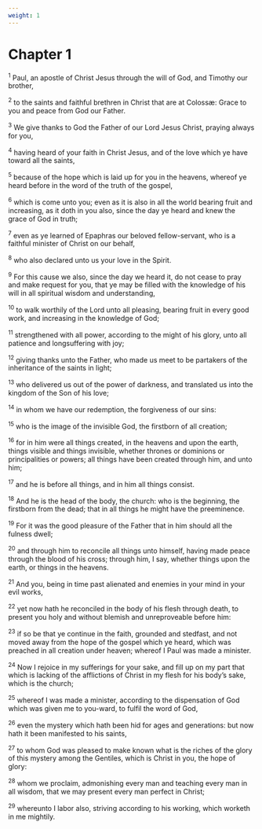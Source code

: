 ```yaml
---
weight: 1
---
```


# Chapter 1

<sup>1</sup> Paul, an apostle of Christ Jesus through the will of God, and Timothy our brother, 

<sup>2</sup> to the saints and faithful brethren in Christ that are at Colossæ: Grace to you and peace from God our Father. 

<sup>3</sup> We give thanks to God the Father of our Lord Jesus Christ, praying always for you, 

<sup>4</sup> having heard of your faith in Christ Jesus, and of the love which ye have toward all the saints, 

<sup>5</sup> because of the hope which is laid up for you in the heavens, whereof ye heard before in the word of the truth of the gospel, 

<sup>6</sup> which is come unto you; even as it is also in all the world bearing fruit and increasing, as it doth in you also, since the day ye heard and knew the grace of God in truth; 

<sup>7</sup> even as ye learned of Epaphras our beloved fellow-servant, who is a faithful minister of Christ on our behalf, 

<sup>8</sup> who also declared unto us your love in the Spirit. 

<sup>9</sup> For this cause we also, since the day we heard it, do not cease to pray and make request for you, that ye may be filled with the knowledge of his will in all spiritual wisdom and understanding, 

<sup>10</sup> to walk worthily of the Lord unto all pleasing, bearing fruit in every good work, and increasing in the knowledge of God; 

<sup>11</sup> strengthened with all power, according to the might of his glory, unto all patience and longsuffering with joy; 

<sup>12</sup> giving thanks unto the Father, who made us meet to be partakers of the inheritance of the saints in light; 

<sup>13</sup> who delivered us out of the power of darkness, and translated us into the kingdom of the Son of his love; 

<sup>14</sup> in whom we have our redemption, the forgiveness of our sins: 

<sup>15</sup> who is the image of the invisible God, the firstborn of all creation; 

<sup>16</sup> for in him were all things created, in the heavens and upon the earth, things visible and things invisible, whether thrones or dominions or principalities or powers; all things have been created through him, and unto him; 

<sup>17</sup> and he is before all things, and in him all things consist. 

<sup>18</sup> And he is the head of the body, the church: who is the beginning, the firstborn from the dead; that in all things he might have the preeminence. 

<sup>19</sup> For it was the good pleasure of the Father that in him should all the fulness dwell; 

<sup>20</sup> and through him to reconcile all things unto himself, having made peace through the blood of his cross; through him, I say, whether things upon the earth, or things in the heavens. 

<sup>21</sup> And you, being in time past alienated and enemies in your mind in your evil works, 

<sup>22</sup> yet now hath he reconciled in the body of his flesh through death, to present you holy and without blemish and unreproveable before him: 

<sup>23</sup> if so be that ye continue in the faith, grounded and stedfast, and not moved away from the hope of the gospel which ye heard, which was preached in all creation under heaven; whereof I Paul was made a minister. 

<sup>24</sup> Now I rejoice in my sufferings for your sake, and fill up on my part that which is lacking of the afflictions of Christ in my flesh for his body’s sake, which is the church; 

<sup>25</sup> whereof I was made a minister, according to the dispensation of God which was given me to you-ward, to fulfil the word of God, 

<sup>26</sup> even the mystery which hath been hid for ages and generations: but now hath it been manifested to his saints, 

<sup>27</sup> to whom God was pleased to make known what is the riches of the glory of this mystery among the Gentiles, which is Christ in you, the hope of glory: 

<sup>28</sup> whom we proclaim, admonishing every man and teaching every man in all wisdom, that we may present every man perfect in Christ; 

<sup>29</sup> whereunto I labor also, striving according to his working, which worketh in me mightily. 


